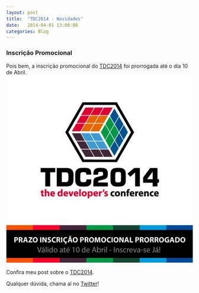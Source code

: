 ```yaml
---
layout: post
title:  "TDC2014 - Novidades"
date:   2014-04-01 13:00:00
categories: Blog
---
```


<h3>Inscrição Promocional</h3>
Pois bem, a inscrição promocional do <a href="http://www.thedevelopersconference.com.br" target="blank">TDC2014</a> foi prorrogada até o dia 10 de Abril.

<img src="/img/posts/tdc2014Inscricao.jpg" />

Confira meu post sobre o <a href="../../../2014/03/17/the-developers-conference.html" target="blank">TDC2014</a>.

Qualquer dúvida, chama aí no <a href="https://twitter.com/FRonchii" target="blank">Twitter</a>!
